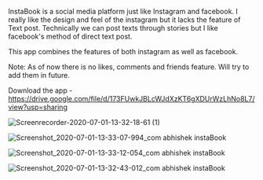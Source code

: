 InstaBook is a social media platform just like Instagram and facebook.
I really like the design and feel of the instagram but it lacks the feature of Text post.
Technically we can post texts through stories but I like facebook's method of direct text post.

This app combines the features of both instagram as well as facebook.

Note: As of now there is no likes, comments and friends feature. Will try to add them in future.

Download the app - https://drive.google.com/file/d/173FUwkJBLcWJdXzKT6gXDUrWzLhNo8L7/view?usp=sharing


![Screenrecorder-2020-07-01-13-32-18-61 (1)](https://user-images.githubusercontent.com/52367289/86220963-ea1b2e00-bba1-11ea-8ca8-1b754d207e24.gif)

![Screenshot_2020-07-01-13-33-07-994_com abhishek instaBook](https://user-images.githubusercontent.com/52367289/86220641-7ed15c00-bba1-11ea-8196-067ab40c6278.jpg)

![Screenshot_2020-07-01-13-33-12-054_com abhishek instaBook](https://user-images.githubusercontent.com/52367289/86220646-809b1f80-bba1-11ea-8dd5-bf74e81caead.jpg)

![Screenshot_2020-07-01-13-32-43-012_com abhishek instaBook](https://user-images.githubusercontent.com/52367289/86220640-7ed15c00-bba1-11ea-9285-9ffeb2bf087d.jpg)




